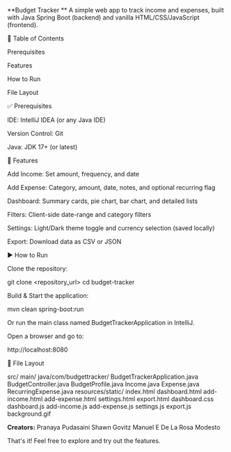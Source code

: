**Budget Tracker
**
A simple web app to track income and expenses, built with Java Spring Boot (backend) and vanilla HTML/CSS/JavaScript (frontend).

📌 Table of Contents

Prerequisites

Features

How to Run

File Layout

✅ Prerequisites

IDE: IntelliJ IDEA (or any Java IDE)

Version Control: Git

Java: JDK 17+ (or latest)

🚀 Features

Add Income: Set amount, frequency, and date

Add Expense: Category, amount, date, notes, and optional recurring flag

Dashboard: Summary cards, pie chart, bar chart, and detailed lists

Filters: Client-side date-range and category filters

Settings: Light/Dark theme toggle and currency selection (saved locally)

Export: Download data as CSV or JSON

▶️ How to Run

Clone the repository:

git clone <repository_url>
cd budget-tracker

Build & Start the application:

mvn clean spring-boot:run

Or run the main class named BudgetTrackerApplication in IntelliJ.

Open a browser and go to:

http://localhost:8080

📁 File Layout

src/
  main/
    java/com/budgettracker/
      BudgetTrackerApplication.java
      BudgetController.java
      BudgetProfile.java
      Income.java
      Expense.java
      RecurringExpense.java
    resources/static/
      index.html
      dashboard.html
      add-income.html
      add-expense.html
      settings.html
      export.html
      dashboard.css
      dashboard.js
      add-income.js
      add-expense.js
      settings.js
      export.js
      background.gif



**Creators:**
Pranaya Pudasaini
Shawn Govitz
Manuel E De La Rosa Modesto

That's it! Feel free to explore and try out the features.
